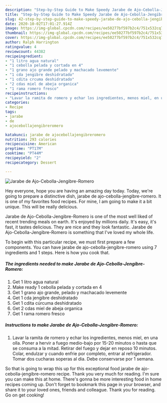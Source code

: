 ```yaml
---
description: "Step-by-Step Guide to Make Speedy Jarabe de Ajo-Cebolla-Jengibre-Romero"
title: "Step-by-Step Guide to Make Speedy Jarabe de Ajo-Cebolla-Jengibre-Romero"
slug: 42-step-by-step-guide-to-make-speedy-jarabe-de-ajo-cebolla-jengibre-romero
date: 2020-10-02T17:01:27.914Z
image: https://img-global.cpcdn.com/recipes/ee50277bf597b2c4/751x532cq70/jarabe-de-ajo-cebolla-jengibre-romero-foto-principal.jpg
thumbnail: https://img-global.cpcdn.com/recipes/ee50277bf597b2c4/751x532cq70/jarabe-de-ajo-cebolla-jengibre-romero-foto-principal.jpg
cover: https://img-global.cpcdn.com/recipes/ee50277bf597b2c4/751x532cq70/jarabe-de-ajo-cebolla-jengibre-romero-foto-principal.jpg
author: Ralph Harrington
ratingvalue: 4
reviewcount: 44382
recipeingredient:
- "1 litro agua natural"
- "1 cebolla pelada y cortada en 4"
- "1 grano ajo grande pelado y machacado levemente"
- "1 cda jengibre deshidratado"
- "1 cdita crcuma deshidratado"
- "2 cdas miel de abeja organica"
- "1 rama romero fresco"
recipeinstructions:
- "Lavar la ramita de romero y echar los ingredientes, menos miel, en una olla. Poner a hervir a fuego medio-bajo por 15-20  minutos o hasta que se consuma a la mitad. Retirar del fuego y dejar en reposo 10 minutos. Colar, endulzar y cuando enfrie por completo, entrar al refrigerador. Tomar dos cucharas soperas al dia. Debe conservarse por 1 semana."
categories:
- Recipe
tags:
- jarabe
- de
- ajocebollajengibreromero

katakunci: jarabe de ajocebollajengibreromero 
nutrition: 293 calories
recipecuisine: American
preptime: "PT17M"
cooktime: "PT44M"
recipeyield: "2"
recipecategory: Dessert

---
```



![Jarabe de Ajo-Cebolla-Jengibre-Romero](https://img-global.cpcdn.com/recipes/ee50277bf597b2c4/751x532cq70/jarabe-de-ajo-cebolla-jengibre-romero-foto-principal.jpg)

Hey everyone, hope you are having an amazing day today. Today, we're going to prepare a distinctive dish, jarabe de ajo-cebolla-jengibre-romero. It is one of my favorites food recipes. For mine, I am going to make it a bit unique. This will be really delicious.

Jarabe de Ajo-Cebolla-Jengibre-Romero is one of the most well liked of recent trending meals on earth. It's enjoyed by millions daily. It's easy, it's fast, it tastes delicious. They are nice and they look fantastic. Jarabe de Ajo-Cebolla-Jengibre-Romero is something that I've loved my whole life.




To begin with this particular recipe, we must first prepare a few components. You can have jarabe de ajo-cebolla-jengibre-romero using 7 ingredients and 1 steps. Here is how you cook that.

<!--inarticleads1-->

##### The ingredients needed to make Jarabe de Ajo-Cebolla-Jengibre-Romero:

1. Get 1 litro agua natural
1. Make ready 1 cebolla pelada y cortada en 4
1. Get 1 grano ajo grande, pelado y machacado levemente
1. Get 1 cda jengibre deshidratado
1. Get 1 cdita cúrcuma deshidratado
1. Get 2 cdas miel de abeja organica
1. Get 1 rama romero fresco




<!--inarticleads2-->

##### Instructions to make Jarabe de Ajo-Cebolla-Jengibre-Romero:

1. Lavar la ramita de romero y echar los ingredientes, menos miel, en una olla. Poner a hervir a fuego medio-bajo por 15-20  minutos o hasta que se consuma a la mitad. Retirar del fuego y dejar en reposo 10 minutos. Colar, endulzar y cuando enfrie por completo, entrar al refrigerador. Tomar dos cucharas soperas al dia. Debe conservarse por 1 semana.




So that is going to wrap this up for this exceptional food jarabe de ajo-cebolla-jengibre-romero recipe. Thank you very much for reading. I'm sure you can make this at home. There's gonna be more interesting food in home recipes coming up. Don't forget to bookmark this page in your browser, and share it to your loved ones, friends and colleague. Thank you for reading. Go on get cooking!
